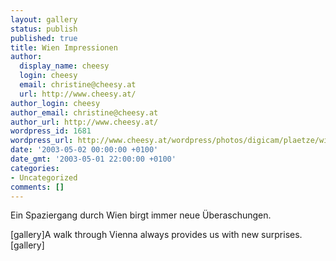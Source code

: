 ```yaml
---
layout: gallery
status: publish
published: true
title: Wien Impressionen
author:
  display_name: cheesy
  login: cheesy
  email: christine@cheesy.at
  url: http://www.cheesy.at/
author_login: cheesy
author_email: christine@cheesy.at
author_url: http://www.cheesy.at/
wordpress_id: 1681
wordpress_url: http://www.cheesy.at/wordpress/photos/digicam/plaetze/wien-impressionen/
date: '2003-05-02 00:00:00 +0100'
date_gmt: '2003-05-01 22:00:00 +0100'
categories:
- Uncategorized
comments: []
---
```

<!--:de-->Ein Spaziergang durch Wien birgt immer neue Überaschungen.
[gallery]<!--:--><!--:en-->A walk through Vienna always provides us with new surprises.
[gallery]<!--:-->
